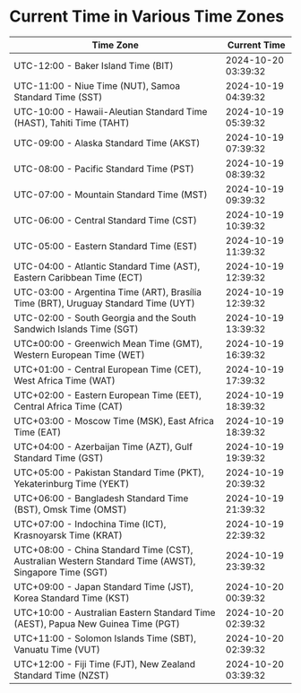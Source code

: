 # Current Time in Various Time Zones

| Time Zone | Current Time |
|-----------|--------------|
| UTC-12:00 - Baker Island Time (BIT) | 2024-10-20 03:39:32 |
| UTC-11:00 - Niue Time (NUT), Samoa Standard Time (SST) | 2024-10-19 04:39:32 |
| UTC-10:00 - Hawaii-Aleutian Standard Time (HAST), Tahiti Time (TAHT) | 2024-10-19 05:39:32 |
| UTC-09:00 - Alaska Standard Time (AKST) | 2024-10-19 07:39:32 |
| UTC-08:00 - Pacific Standard Time (PST) | 2024-10-19 08:39:32 |
| UTC-07:00 - Mountain Standard Time (MST) | 2024-10-19 09:39:32 |
| UTC-06:00 - Central Standard Time (CST) | 2024-10-19 10:39:32 |
| UTC-05:00 - Eastern Standard Time (EST) | 2024-10-19 11:39:32 |
| UTC-04:00 - Atlantic Standard Time (AST), Eastern Caribbean Time (ECT) | 2024-10-19 12:39:32 |
| UTC-03:00 - Argentina Time (ART), Brasília Time (BRT), Uruguay Standard Time (UYT) | 2024-10-19 12:39:32 |
| UTC-02:00 - South Georgia and the South Sandwich Islands Time (SGT) | 2024-10-19 13:39:32 |
| UTC±00:00 - Greenwich Mean Time (GMT), Western European Time (WET) | 2024-10-19 16:39:32 |
| UTC+01:00 - Central European Time (CET), West Africa Time (WAT) | 2024-10-19 17:39:32 |
| UTC+02:00 - Eastern European Time (EET), Central Africa Time (CAT) | 2024-10-19 18:39:32 |
| UTC+03:00 - Moscow Time (MSK), East Africa Time (EAT) | 2024-10-19 18:39:32 |
| UTC+04:00 - Azerbaijan Time (AZT), Gulf Standard Time (GST) | 2024-10-19 19:39:32 |
| UTC+05:00 - Pakistan Standard Time (PKT), Yekaterinburg Time (YEKT) | 2024-10-19 20:39:32 |
| UTC+06:00 - Bangladesh Standard Time (BST), Omsk Time (OMST) | 2024-10-19 21:39:32 |
| UTC+07:00 - Indochina Time (ICT), Krasnoyarsk Time (KRAT) | 2024-10-19 22:39:32 |
| UTC+08:00 - China Standard Time (CST), Australian Western Standard Time (AWST), Singapore Time (SGT) | 2024-10-19 23:39:32 |
| UTC+09:00 - Japan Standard Time (JST), Korea Standard Time (KST) | 2024-10-20 00:39:32 |
| UTC+10:00 - Australian Eastern Standard Time (AEST), Papua New Guinea Time (PGT) | 2024-10-20 02:39:32 |
| UTC+11:00 - Solomon Islands Time (SBT), Vanuatu Time (VUT) | 2024-10-20 02:39:32 |
| UTC+12:00 - Fiji Time (FJT), New Zealand Standard Time (NZST) | 2024-10-20 03:39:32 |
